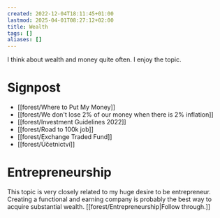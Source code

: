 ```yaml
---
created: 2022-12-04T18:11:45+01:00
lastmod: 2025-04-01T08:27:12+02:00
title: Wealth
tags: []
aliases: []
---
```

I think about wealth and money quite often. I enjoy the topic.
# Signpost
- [[forest/Where to Put My Money]]
- [[forest/We don't lose 2% of our money when there is 2% inflation]]
- [[forest/Investment Guidelines 2022]]
- [[forest/Road to 100k job]]
- [[forest/Exchange Traded Fund]]
- [[forest/Účetnictví]]

# Entrepreneurship
This topic is very closely related to my huge desire to be entrepreneur. Creating a functional and earning company is probably the best way to acquire substantial wealth. [[forest/Entrepreneurship|Follow through.]]

